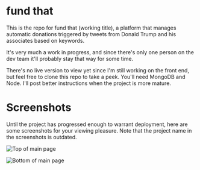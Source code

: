 # fund that

This is the repo for fund that (working title), a platform that manages automatic donations triggered by tweets from Donald Trump and his associates based on keywords.

It's very much a work in progress, and since there's only one person on the dev team it'll probably stay that way for some time.

There's no live version to view yet since I'm still working on the front end, but feel free to clone this repo to take a peek. You'll need MongoDB and Node. I'll post better instructions when the project is more mature.

# Screenshots

Until the project has progressed enough to warrant deployment, here are some screenshots for your viewing pleasure. Note that the project name in the screenshots is outdated.

![Top of main page](/../screenshots/screenshots/fund-that-top.png?raw=true "Top of main page")

![Bottom of main page](/../screenshots/screenshots/fund-that-bottom.png?raw=true "Bottom of main page")
